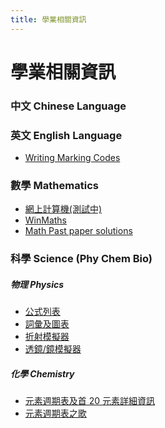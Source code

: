 ```yaml
---
title: 學業相關資訊
---
```


# 學業相關資訊

### 中文 Chinese Language

### 英文 English Language

- [Writing Marking Codes](/academic/eng/writing-codes)

### 數學 Mathematics

- [網上計算機(測試中)](/academic/math/calculator)
- [WinMaths](https://url.spyc.hk/winmaths) <i class="fa-solid fa-arrow-up-right-from-square"></i>
- [Math Past paper solutions](https://qubank.netlify.app/quzoo) <i class="fa-solid fa-arrow-up-right-from-square"></i>

### 科學 Science (Phy Chem Bio)

##### 物理 Physics

- [公式列表](/academic/phy/formulas)
- [詞彙及圖表](/academic/phy/terms-and-diagrams)
- [折射模擬器](https://phet.colorado.edu/sims/html/bending-light/latest/bending-light_en.html) <i class="fa-solid fa-arrow-up-right-from-square"></i>
- [透鏡/鏡模擬器](https://phet.colorado.edu/sims/html/geometric-optics/latest/geometric-optics_en.html) <i class="fa-solid fa-arrow-up-right-from-square"></i>

##### 化學 Chemistry

- [元素週期表及首 20 元素詳細資訊](/academic/chem/periodic-table)
- [元素週期表之歌](/academic/chem/periodic-table-song)
